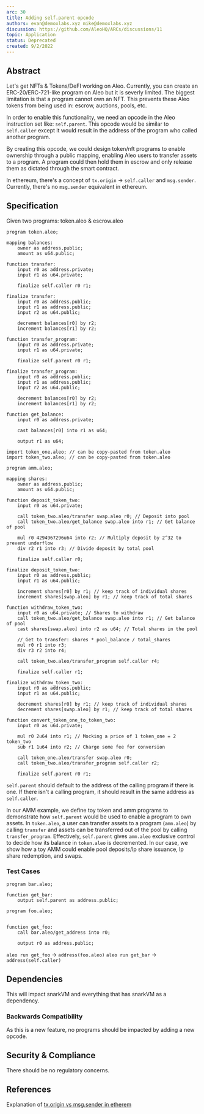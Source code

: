 ```yaml
---
arc: 30
title: Adding self.parent opcode
authors: evan@demoxlabs.xyz mike@demoxlabs.xyz
discussion: https://github.com/AleoHQ/ARCs/discussions/11
topic: Application
status: Deprecated
created: 9/2/2022
---
```


## Abstract

Let's get NFTs & Tokens/DeFI working on Aleo. Currently, you can create an ERC-20/ERC-721-like program on Aleo but it is severly limited.
The biggest limitation is that a program cannot own an NFT. This prevents these Aleo tokens from being used in: escrow, auctions, pools, etc.

In order to enable this functionality, we need an opcode in the Aleo instruction set like: `self.parent`. This opcode would be similar to `self.caller` except it would result in the address of the program who called another program.

By creating this opcode, we could design token/nft programs to enable ownership through a public mapping, enabling Aleo users to transfer assets to a program. A program could then hold them in escrow and only release them as dictated through the smart contract.

In ethereum, there's a concept of `tx.origin` -> `self.caller` and `msg.sender`. Currently, there's no `msg.sender` equivalent in ethereum.

## Specification

Given two programs: token.aleo & escrow.aleo

```
program token.aleo;

mapping balances:
    owner as address.public;
    amount as u64.public;

function transfer:
    input r0 as address.private;
    input r1 as u64.private;

    finalize self.caller r0 r1;

finalize transfer:
    input r0 as address.public;
    input r1 as address.public;
    input r2 as u64.public;

    decrement balances[r0] by r2;
    increment balances[r1] by r2;

function transfer_program:
    input r0 as address.private;
    input r1 as u64.private;

    finalize self.parent r0 r1;

finalize transfer_program:
    input r0 as address.public;
    input r1 as address.public;
    input r2 as u64.public;

    decrement balances[r0] by r2;
    increment balances[r1] by r2;

function get_balance:
    input r0 as address.private;

    cast balances[r0] into r1 as u64;

    output r1 as u64;
```

```
import token_one.aleo; // can be copy-pasted from token.aleo
import token_two.aleo; // can be copy-pasted from token.aleo

program amm.aleo;

mapping shares:
    owner as address.public;
    amount as u64.public;

function deposit_token_two:
    input r0 as u64.private;

    call token_two.aleo/transfer swap.aleo r0; // Deposit into pool
    call token_two.aleo/get_balance swap.aleo into r1; // Get balance of pool

    mul r0 4294967296u64 into r2; // Multiply deposit by 2^32 to prevent underflow
    div r2 r1 into r3; // Divide deposit by total pool 

    finalize self.caller r0;

finalize deposit_token_two:
    input r0 as address.public;
    input r1 as u64.public;

    increment shares[r0] by r1; // keep track of individual shares
    increment shares[swap.aleo] by r1; // keep track of total shares

function withdraw_token_two:
    input r0 as u64.private; // Shares to withdraw
    call token_two.aleo/get_balance swap.aleo into r1; // Get balance of pool
    cast shares[swap.aleo] into r2 as u64; // Total shares in the pool

    // Get to transfer: shares * pool_balance / total_shares
    mul r0 r1 into r3;
    div r3 r2 into r4;

    call token_two.aleo/transfer_program self.caller r4;

    finalize self.caller r1;

finalize withdraw_token_two:
    input r0 as address.public;
    input r1 as u64.public;

    decrement shares[r0] by r1; // keep track of individual shares
    decrement shares[swap.aleo] by r1; // keep track of total shares

function convert_token_one_to_token_two:
    input r0 as u64.private;

    mul r0 2u64 into r1; // Mocking a price of 1 token_one = 2 token_two
    sub r1 1u64 into r2; // Charge some fee for conversion

    call token_one.aleo/transfer swap.aleo r0;
    call token_two.aleo/transfer_program self.caller r2;

    finalize self.parent r0 r1;
```

`self.parent` should default to the address of the calling program if there is one. If there isn't a calling program, it should result in the same address as `self.caller`.

In our AMM example, we define toy token and amm programs to demonstrate how `self.parent` would be used to enable a program to own assets. In `token.aleo`, a user can transfer assets to a program (`amm.aleo`) by calling `transfer` and assets can be transferred out of the pool by calling `transfer_program`. Effectively, `self.parent` gives `amm.aleo` exclusive control to decide how its balance in `token.aleo` is decremented. In our case, we show how a toy AMM could enable pool deposits/lp share issuance, lp share redemption, and swaps.   

### Test Cases

```
program bar.aleo;

function get_bar:
    output self.parent as address.public;
```

```
program foo.aleo;


function get_foo:
    call bar.aleo/get_address into r0;

    output r0 as address.public;
```

`aleo run get_foo` -> `address(foo.aleo)`
`aleo run get_bar` -> `address(self.caller)`

## Dependencies

This will impact snarkVM and everything that has snarkVM as a dependency.

### Backwards Compatibility

As this is a new feature, no programs should be impacted by adding a new opcode.

## Security & Compliance

There should be no regulatory concerns. 

## References

Explanation of [tx.origin vs msg.sender in etherem](https://ethereum.stackexchange.com/questions/1891/whats-the-difference-between-msg-sender-and-tx-origin)
